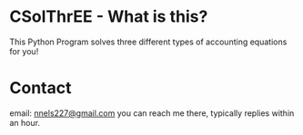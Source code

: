 # CSolThrEE - What is this?
 This Python Program solves three different types of accounting equations for you!
# Contact
 email: nnels227@gmail.com
 you can reach me there, typically replies within an hour.
